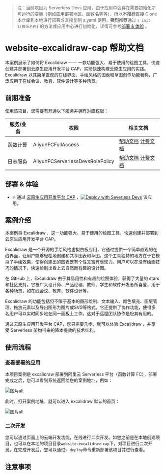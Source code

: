 
> 注：当前项目为 Serverless Devs 应用，由于应用中会存在需要初始化才可运行的变量（例如应用部署地区、函数名等等），所以**不推荐**直接 Clone 本仓库到本地进行部署或直接复制 s.yaml 使用，**强烈推荐**通过 `s init ${模版名称}` 的方法或应用中心进行初始化，详情可参考[部署 & 体验](#部署--体验) 。

# website-excalidraw-cap 帮助文档

<description>

本案例展示了如何将 Excalidraw —— 一款功能强大、易于使用的绘图工具，快速创建并部署到云原生应用开发平台 CAP，实现快速构建云原生应用的实践。Excalidraw 以其简单直观的在线界面、手绘风格的图表和草图创作功能著称，广泛应用于在线会议、教育、软件设计等多种场景。

</description>


## 前期准备

使用该项目，您需要有开通以下服务并拥有对应权限：

<service>



| 服务/业务 |  权限  | 相关文档 |
| --- |  --- | --- |
| 函数计算 |  AliyunFCFullAccess | [帮助文档](https://help.aliyun.com/product/2508973.html) [计费文档](https://help.aliyun.com/document_detail/2512928.html) |
| 日志服务 |  AliyunFCServerlessDevsRolePolicy | [帮助文档](https://help.aliyun.com/zh/sls) [计费文档](https://help.aliyun.com/zh/sls/product-overview/billing) |

</service>

<remark>



</remark>

<disclaimers>



</disclaimers>

## 部署 & 体验

<appcenter>
   
- :fire: 通过 [云原生应用开发平台 CAP](https://devs.console.aliyun.com/applications/create?template=website-excalidraw-cap) ，[![Deploy with Severless Devs](https://img.alicdn.com/imgextra/i1/O1CN01w5RFbX1v45s8TIXPz_!!6000000006118-55-tps-95-28.svg)](https://devs.console.aliyun.com/applications/create?template=website-excalidraw-cap) 该应用。
   
</appcenter>
<deploy>
    
   
</deploy>

## 案例介绍

<appdetail id="flushContent">

本案例将 Excalidraw ，这一功能强大、易于使用的绘图工具，快速创建并部署到云原生应用开发平台 CAP。

Excalidraw 是一个开源的手绘风格虚拟白板应用，它通过提供一个简单直观的在线界面，让用户能够轻松地创建和共享图表和草图。这个工具独特的地方在于它模拟了手绘效果，使得创建出的图表既有个性又富有表现力。用户可以在没有绘画技巧的情况下，快速绘制出看上去自然而有趣的设计图。

在 GitHub 上，Excalidraw 由于其易用性和有趣的绘图体验，获得了大量的 stars 和社区支持。它被广大设计师、产品经理、教师、学生和软件开发者所喜爱，用于各种场景，如在线会议、教育、软件设计等。

Excalidraw 的功能包括但不限于基本的图形绘制、文本输入、颜色填充、图层管理、拖放元素以及导出图形为图片或SVG等格式。它还提供了协作功能，使得多名用户可以实时同步地在同一画板上工作，这对于远程团队协作是极其有用的。

通过云原生应用开发平台 CAP，您只需要几步，就可以体验 Excalidraw ，并享受 Serverless 架构带来的降本提效的技术红利。

</appdetail>

## 使用流程

<usedetail id="flushContent">

### 查看部署的应用
本项目案例是 excalidraw 部署到阿里云 Serverless 平台（函数计算 FC），部署完成之后，您可以看到系统返回给您的案例地址，例如：

![图片alt](https://img.alicdn.com/imgextra/i1/O1CN01dTugc51z7575bUTWP_!!6000000006666-0-tps-1152-332.jpg)

此时，打开案例地址，就可以进入 excalidraw 默认的首页：

![图片alt](https://img.alicdn.com/imgextra/i4/O1CN01moxj2N1iNFbmXsyaz_!!6000000004400-0-tps-2882-1678.jpg)

### 二次开发
您可以通过页面上的云端开发功能，在线进行二次开发。如您之前是在本地创建项目，也可以在本地的项目目录`website-excalidraw-cap`下，对项目进行二次开发。在完成开发后，您可以通过`s deploy`命令重新部署该项目并进行查看。

</usedetail>

## 注意事项

<matters id="flushContent">
</matters>
